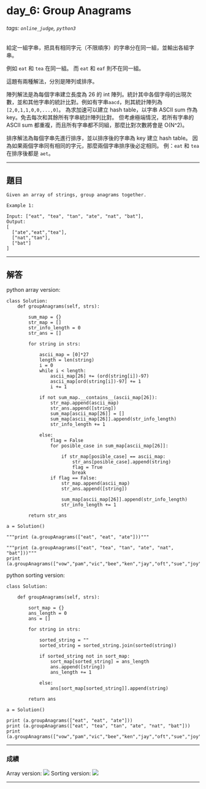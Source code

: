 # day_6: Group Anagrams

###### tags: `online_judge`, `python3`

給定一組字串，把具有相同字元（不限順序）的字串分在同一組，並輸出各組字串。

例如 ```eat``` 和 ```tea``` 在同一組。
而 ```eat``` 和 ```eaf``` 則不在同一組。

這題有兩種解法，分別是陣列或排序。

陣列解法是為每個字串建立長度為 26 的 int 陣列。統計其中各個字母的出現次數，並和其他字串的統計比對。例如有字串```aacd```，則其統計陣列為```[2,0,1,1,0,0,...,0]```。
為求加速可以建立 hash table，以字串 ASCII sum 作為 key。免去每次和其餘所有字串統計陣列比對。
但考慮極端情況，若所有字串的 ASCII sum 都重複，而且所有字串都不同組，那麼比對次數將會是 O(N^2)。

排序解法為每個字串先進行排序，並以排序後的字串為 key 建立 hash table。
因為如果兩個字串同有相同的字元，那麼兩個字串排序後必定相同。
例：```eat``` 和 ```tea``` 在排序後都是 ```aet```。



---

## 題目

```
Given an array of strings, group anagrams together.

Example 1:

Input: ["eat", "tea", "tan", "ate", "nat", "bat"],
Output:
[
  ["ate","eat","tea"],
  ["nat","tan"],
  ["bat"]
]
```

---

## 解答

python array version:
```python=
class Solution:
    def groupAnagrams(self, strs):
        
        sum_map = {}
        str_map = []
        str_info_length = 0
        str_ans = []
        
        for string in strs:
            
            ascii_map = [0]*27
            length = len(string)
            i = 0
            while i < length:
                ascii_map[26] += (ord(string[i])-97)
                ascii_map[ord(string[i])-97] += 1
                i += 1
            
            if not sum_map.__contains__(ascii_map[26]):
                str_map.append(ascii_map)
                str_ans.append([string])
                sum_map[ascii_map[26]] = []
                sum_map[ascii_map[26]].append(str_info_length)
                str_info_length += 1
                
            else:
                flag = False
                for posible_case in sum_map[ascii_map[26]]:
                    
                    if str_map[posible_case] == ascii_map:
                        str_ans[posible_case].append(string)
                        flag = True
                        break
                if flag == False:
                    str_map.append(ascii_map)
                    str_ans.append([string])
                    
                    sum_map[ascii_map[26]].append(str_info_length)
                    str_info_length += 1

        return str_ans
        
a = Solution()

"""print (a.groupAnagrams(["eat", "eat", "ate"]))"""

"""print (a.groupAnagrams(["eat", "tea", "tan", "ate", "nat", "bat"]))"""
print (a.groupAnagrams(["vow","pam","vic","bee","ken","jay","oft","sue","joy","yuk","sac","mac","inc","big","icy","bus","lob","flo","day","aol","eel","rex","jug","man","cod","mix","guy","ken"]))
```

python sorting version:
```python=
class Solution:
    
    def groupAnagrams(self, strs):
        
        sort_map = {}
        ans_length = 0
        ans = []
        
        for string in strs:
            
            sorted_string = ""
            sorted_string = sorted_string.join(sorted(string))
            
            if sorted_string not in sort_map:
                sort_map[sorted_string] = ans_length
                ans.append([string])
                ans_length += 1
                
            else:
                ans[sort_map[sorted_string]].append(string)
                
        return ans
        
a = Solution()

print (a.groupAnagrams(["eat", "eat", "ate"]))
print (a.groupAnagrams(["eat", "tea", "tan", "ate", "nat", "bat"]))
print (a.groupAnagrams(["vow","pam","vic","bee","ken","jay","oft","sue","joy","yuk","sac","mac","inc","big","icy","bus","lob","flo","day","aol","eel","rex","jug","man","cod","mix","guy","ken"]))
```

---
### 成績
Array version:
![](https://i.imgur.com/dhFOF8k.png)
Sorting version:
![](https://i.imgur.com/XCfDDyc.png)



---